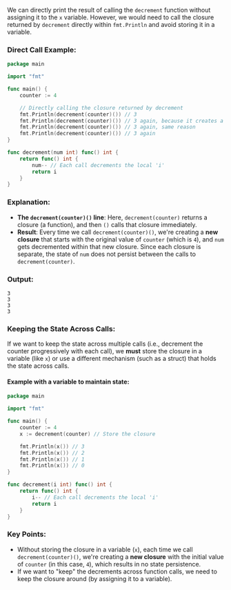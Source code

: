 We can directly print the result of calling the `decrement` function without assigning it to the `x` variable. However, we would need to call the closure returned by `decrement` directly within `fmt.Println` and avoid storing it in a variable.

### Direct Call Example:

```go
package main

import "fmt"

func main() {
    counter := 4

    // Directly calling the closure returned by decrement
    fmt.Println(decrement(counter)()) // 3
    fmt.Println(decrement(counter)()) // 3 again, because it creates a new closure each time
    fmt.Println(decrement(counter)()) // 3 again, same reason
    fmt.Println(decrement(counter)()) // 3 again
}

func decrement(num int) func() int {
    return func() int {
        num-- // Each call decrements the local 'i'
        return i
    }
}
```

### Explanation:

- **The `decrement(counter)()` line**: Here, `decrement(counter)` returns a closure (a function), and then `()` calls that closure immediately.
- **Result**: Every time we call `decrement(counter)()`, we're creating a **new closure** that starts with the original value of `counter` (which is `4`), and `num` gets decremented within that new closure. Since each closure is separate, the state of `num` does not persist between the calls to `decrement(counter)`.

### Output:

```
3
3
3
3
```

### Keeping the State Across Calls:

If we want to keep the state across multiple calls (i.e., decrement the counter progressively with each call), we **must** store the closure in a variable (like `x`) or use a different mechanism (such as a struct) that holds the state across calls.

#### Example with a variable to maintain state:

```go
package main

import "fmt"

func main() {
    counter := 4
    x := decrement(counter) // Store the closure

    fmt.Println(x()) // 3
    fmt.Println(x()) // 2
    fmt.Println(x()) // 1
    fmt.Println(x()) // 0
}

func decrement(i int) func() int {
    return func() int {
        i-- // Each call decrements the local 'i'
        return i
    }
}
```

### Key Points:
- Without storing the closure in a variable (`x`), each time we call `decrement(counter)()`, we're creating a **new closure** with the initial value of `counter` (in this case, `4`), which results in no state persistence.
- If we want to "keep" the decrements across function calls, we need to keep the closure around (by assigning it to a variable).
